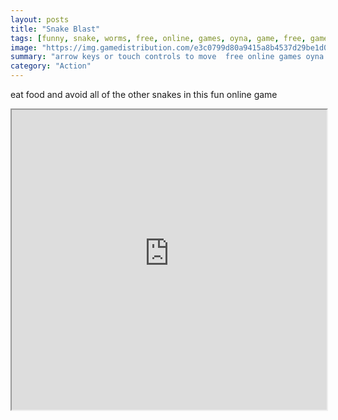 ```yaml
---
layout: posts
title: "Snake Blast"
tags: [funny, snake, worms, free, online, games, oyna, game, free, games, play, play, games]
image: "https://img.gamedistribution.com/e3c0799d80a9415a8b4537d29be1d05e-512x384.jpeg"
summary: "arrow keys or touch controls to move  free online games oyna game free games play play games"
category: "Action"
---
```


eat food and avoid all of the other snakes in this fun online game

<iframe width="100%" height="480px;" src="https://html5.gamedistribution.com/e3c0799d80a9415a8b4537d29be1d05e/"></iframe>